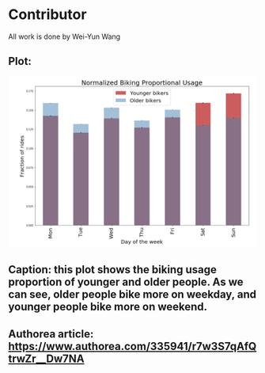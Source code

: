 # Contributor
All work is done by Wei-Yun Wang

## Plot:
![plot](plot.png)
## Caption: this plot shows the biking usage proportion of younger and older people. As we can see, older people bike more on weekday, and younger people bike more on weekend.

## Authorea article: https://www.authorea.com/335941/r7w3S7qAfQtrwZr__Dw7NA
